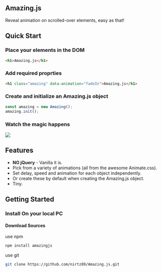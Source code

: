 ## Amazing.js

Reveal animation on scrolled-over elements, easy as that!

## Quick Start

### Place your elements in the DOM
```html
<h1>Amazing.js</h1>
```

### Add required proprties
```html
<h1 class="amazing" data-animation="fadeIn">Amazing.js</h1>
```

### Create and initialize an Amazing.js object
```javascript
const amazing = new Amazing();
amazing.init();
```

### Watch the magic happens
![](https://i.imgur.com/6wPl4zH.gif)

## Features

* **NO jQuery** - Vanilla it is.
* Pick from a variety of animations (all from the awesome Animate.css).
* Set delay, speed and animation for each object independently.
* Or create these by default when creating the Amazing.js object.
* Tiny.


## Getting Started

### Install On your local PC

#### Download Sources

use npm

```bash
npm install amazingjs
```

use git

```bash
git clone https://github.com/nirtz89/Amazing.js.git
```
